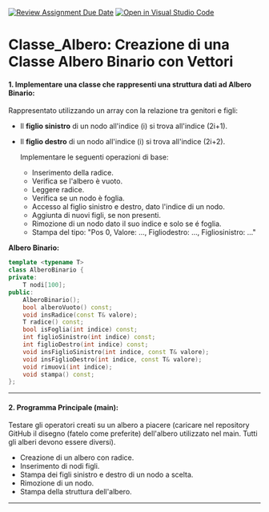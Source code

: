 [![Review Assignment Due Date](https://classroom.github.com/assets/deadline-readme-button-22041afd0340ce965d47ae6ef1cefeee28c7c493a6346c4f15d667ab976d596c.svg)](https://classroom.github.com/a/30Jl-QVZ)
[![Open in Visual Studio Code](https://classroom.github.com/assets/open-in-vscode-2e0aaae1b6195c2367325f4f02e2d04e9abb55f0b24a779b69b11b9e10269abc.svg)](https://classroom.github.com/online_ide?assignment_repo_id=17529183&assignment_repo_type=AssignmentRepo)
# Classe_Albero: Creazione di una Classe Albero Binario con Vettori

#### 1. Implementare una classe che rappresenti una struttura dati ad **Albero Binario**:

Rappresentato utilizzando un array con la relazione tra genitori e figli:
- Il **figlio sinistro** di un nodo all'indice \(i\) si trova all'indice \(2i+1\).
- Il **figlio destro** di un nodo all'indice \(i\) si trova all'indice \(2i+2\).

  Implementare le seguenti operazioni di base:
   - Inserimento della radice.
   - Verifica se l'albero è vuoto.
   - Leggere radice.
   - Verifica se un nodo è foglia.
   - Accesso al figlio sinistro e destro, dato l'indice di un nodo.
   - Aggiunta di nuovi figli, se non presenti.
   - Rimozione di un nodo dato il suo indice e solo se é foglia.
   - Stampa del tipo: "Pos 0, Valore: ..., Figliodestro: ..., Figliosinistro: ..."

**Albero Binario:**
```cpp
template <typename T>
class AlberoBinario {
private:
    T nodi[100];
public:
    AlberoBinario();
    bool alberoVuoto() const;
    void insRadice(const T& valore);
    T radice() const;
    bool isFoglia(int indice) const;
    int figlioSinistro(int indice) const;
    int figlioDestro(int indice) const;
    void insFiglioSinistro(int indice, const T& valore);
    void insFiglioDestro(int indice, const T& valore);
    void rimuovi(int indice);
    void stampa() const;
};
```

---

#### 2. Programma Principale (main): 
Testare gli operatori creati su un albero a piacere (caricare nel repository GitHub il disegno (fatelo come preferite) dell'albero utilizzato nel main. Tutti gli alberi devono essere diversi).
   - Creazione di un albero con radice.
   - Inserimento di nodi figli.
   - Stampa dei figli sinistro e destro di un nodo a scelta.
   - Rimozione di un nodo.
   - Stampa della struttura dell'albero.

---
